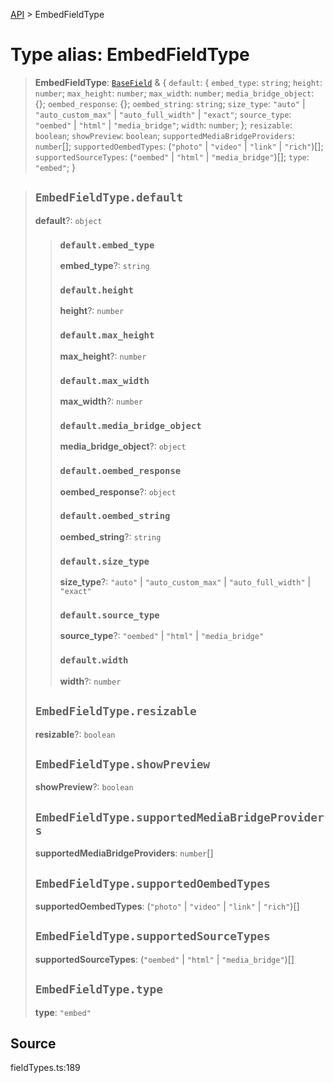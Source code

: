 [API](../index.md) > EmbedFieldType

# Type alias: EmbedFieldType

> **EmbedFieldType**: [`BaseField`](type-alias.BaseField.md) & \{
  `default`: \{
    `embed_type`: `string`;
    `height`: `number`;
    `max_height`: `number`;
    `max_width`: `number`;
    `media_bridge_object`: \{};
    `oembed_response`: \{};
    `oembed_string`: `string`;
    `size_type`: `"auto"` \| `"auto_custom_max"` \| `"auto_full_width"` \| `"exact"`;
    `source_type`: `"oembed"` \| `"html"` \| `"media_bridge"`;
    `width`: `number`;
  };
  `resizable`: `boolean`;
  `showPreview`: `boolean`;
  `supportedMediaBridgeProviders`: `number`[];
  `supportedOembedTypes`: (`"photo"` \| `"video"` \| `"link"` \| `"rich"`)[];
  `supportedSourceTypes`: (`"oembed"` \| `"html"` \| `"media_bridge"`)[];
  `type`: `"embed"`;
 }

> ## `EmbedFieldType.default`
>
> **default**?: `object`
>
> > ### `default.embed_type`
> >
> > **embed\_type**?: `string`
> >
> > ### `default.height`
> >
> > **height**?: `number`
> >
> > ### `default.max_height`
> >
> > **max\_height**?: `number`
> >
> > ### `default.max_width`
> >
> > **max\_width**?: `number`
> >
> > ### `default.media_bridge_object`
> >
> > **media\_bridge\_object**?: `object`
> >
> > ### `default.oembed_response`
> >
> > **oembed\_response**?: `object`
> >
> > ### `default.oembed_string`
> >
> > **oembed\_string**?: `string`
> >
> > ### `default.size_type`
> >
> > **size\_type**?: `"auto"` \| `"auto_custom_max"` \| `"auto_full_width"` \| `"exact"`
> >
> > ### `default.source_type`
> >
> > **source\_type**?: `"oembed"` \| `"html"` \| `"media_bridge"`
> >
> > ### `default.width`
> >
> > **width**?: `number`
> >
> >
>
> ## `EmbedFieldType.resizable`
>
> **resizable**?: `boolean`
>
> ## `EmbedFieldType.showPreview`
>
> **showPreview**?: `boolean`
>
> ## `EmbedFieldType.supportedMediaBridgeProviders`
>
> **supportedMediaBridgeProviders**: `number`[]
>
> ## `EmbedFieldType.supportedOembedTypes`
>
> **supportedOembedTypes**: (`"photo"` \| `"video"` \| `"link"` \| `"rich"`)[]
>
> ## `EmbedFieldType.supportedSourceTypes`
>
> **supportedSourceTypes**: (`"oembed"` \| `"html"` \| `"media_bridge"`)[]
>
> ## `EmbedFieldType.type`
>
> **type**: `"embed"`
>
>

## Source

fieldTypes.ts:189
